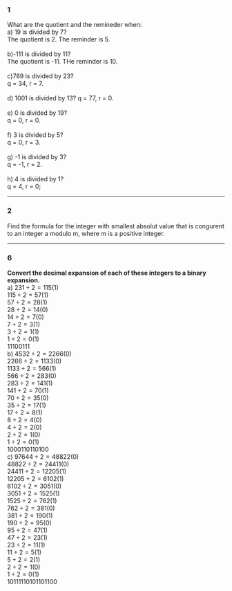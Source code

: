### 1
What are the quotient and the remineder when:\
a) 19 is divided by 7?\
The quotient is 2. The reminder is 5.\
\
b)-111 is divided by 11?\
The quotient is -11. THe reminder is 10.\
\
c)789 is divided by 23?\
q = 34, r = 7.\
\
d) 1001 is divided by 13?
q = 77, r = 0.\
\
e) 0 is divided by 19?\
q = 0, r = 0.\
\
f) 3 is divided by 5?\
q = 0, r = 3.\
\
g) -1 is divided by 3?\
q = -1, r = 2.\
\
h) 4 is divided by 1?\
q = 4, r = 0;

---------------------------------------------------------

### 2
Find the formula for the integer with smallest absolut value 
that is congurent to an integer a modulo m, where m is 
a positive integer.

----------------------------------------------------------

### 6
**Convert the decimal expansion of each of these integers to a binary expansion.**\
a) $231 \div2 = 115 (1)$\
$115 \div 2 = 57 (1)$\
$57 \div 2 = 28 (1)$\
$28 \div 2 = 14(0)$\
$14 \div 2 = 7(0)$\
$7 \div 2 = 3(1)$\
$3 \div 2 = 1(1)$\
$1 \div 2 = 0(1)$\
$11100111$\
b) $4532 \div 2 = 2266(0)$\
$2266 \div 2 = 1133(0)$\
$1133 \div 2 = 566(1)$\
$566 \div 2 = 283(0)$\
$283 \div 2 = 141(1)$\
$141 \div 2 = 70(1)$\
$70 \div 2 = 35(0)$\
$35 \div 2 = 17(1)$\
$17 \div 2 = 8(1)$\
$8 \div 2 = 4(0)$\
$4 \div 2 = 2(0)$\
$2 \div 2 = 1(0)$\
$1 \div 2 = 0(1)$\
$1 0001 1011 0100$\
c) $97644 \div 2 = 48822(0)$\
$48822 \div 2 = 24411(0)$\
$24411 \div 2 = 12205(1)$\
$12205 \div 2 = 6102(1)$\
$6102 \div 2 = 3051(0)$\
$3051 \div 2 = 1525(1)$\
$1525 \div 2 = 762(1)$\
$762 \div 2 = 381(0)$\
$381 \div 2 = 190(1)$\
$190 \div 2 = 95(0)$\
$95 \div 2 = 47(1)$\
$47 \div 2 = 23(1)$\
$23 \div 2 = 11(1)$\
$11 \div 2 = 5(1)$\
$5 \div 2 = 2(1)$\
$2 \div 2 = 1(0)$\
$1 \div 2 = 0(1)$\
$1 0111 1101 0110 1100$

























